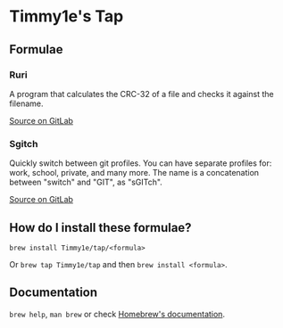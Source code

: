 # Timmy1e's Tap

## Formulae

### Ruri

A program that calculates the CRC-32 of a file and checks it against the filename.

[Source on GitLab](https://gitlab.com/Timmy1e/ruri)

### Sgitch

Quickly switch between git profiles.
You can have separate profiles for: work, school, private, and many more.
The name is a concatenation between "switch" and "GIT", as "sGITch".

[Source on GitLab](https://gitlab.com/Timmy1e/sgitch)

## How do I install these formulae?

`brew install Timmy1e/tap/<formula>`

Or `brew tap Timmy1e/tap` and then `brew install <formula>`.

## Documentation

`brew help`, `man brew` or check [Homebrew's documentation](https://docs.brew.sh).

